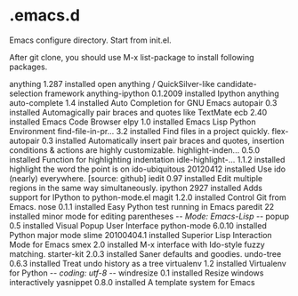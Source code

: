 .emacs.d
========

Emacs configure directory. Start from init.el. 

After git clone, you should use M-x list-package to install following packages.

  anything           1.287        installed  open anything / QuickSilver-like candidate-selection framework
  anything-ipython   0.1.2009     installed   Ipython anything
  auto-complete      1.4          installed  Auto Completion for GNU Emacs
  autopair           0.3          installed  Automagically pair braces and quotes like TextMate
  ecb                2.40         installed  Emacs Code Browser
  elpy               1.0          installed  Emacs Lisp Python Environment
  find-file-in-pr... 3.2          installed  Find files in a project quickly.
  flex-autopair      0.3          installed  Automatically insert pair braces and quotes, insertion conditions & actions are highly customizable.
  highlight-inden... 0.5.0        installed  Function for highlighting indentation
  idle-highlight-... 1.1.2        installed  highlight the word the point is on
  ido-ubiquitous     20120412     installed  Use ido (nearly) everywhere. [source: github]
  iedit              0.97         installed  Edit multiple regions in the same way simultaneously.
  ipython            2927         installed  Adds support for IPython to python-mode.el
  magit              1.2.0        installed  Control Git from Emacs.
  nose               0.1.1        installed  Easy Python test running in Emacs
  paredit            22           installed  minor mode for editing parentheses  -*- Mode: Emacs-Lisp -*-
  popup              0.5          installed  Visual Popup User Interface
  python-mode        6.0.10       installed  Python major mode
  slime              20100404.1   installed  Superior Lisp Interaction Mode for Emacs
  smex               2.0          installed  M-x interface with Ido-style fuzzy matching.
  starter-kit        2.0.3        installed  Saner defaults and goodies.
  undo-tree          0.6.3        installed  Treat undo history as a tree
  virtualenv         1.2          installed  Virtualenv for Python  -*- coding: utf-8 -*-
  windresize         0.1          installed  Resize windows interactively
  yasnippet          0.8.0        installed  A template system for Emacs
